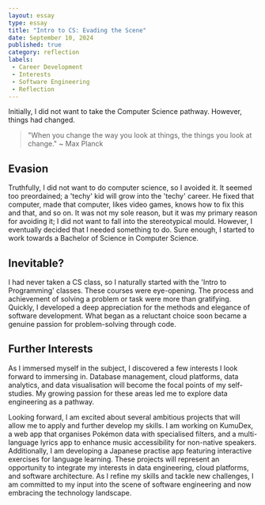 ```yaml
---
layout: essay
type: essay
title: "Intro to CS: Evading the Scene"
date: September 10, 2024
published: true
category: reflection
labels:
 - Career Development
 - Interests
 - Software Engineering
 - Reflection
---
```


 Initially, I did not want to take the Computer Science pathway. However, things had changed.

 > "When you change the way you look at things, the things you look at change." ~ Max Planck

## Evasion

 Truthfully, I did not want to do computer science, so I avoided it. It seemed too preordained; a 'techy' kid will grow into the 'techy' career. He fixed that computer, made that computer, likes video games, knows how to fix this and that, and so on. It was not my sole reason, but it was my primary reason for avoiding it; I did not want to fall into the stereotypical mould. However, I eventually decided that I needed something to do. Sure enough, I started to work towards a Bachelor of Science in Computer Science.

## Inevitable?

 I had never taken a CS class, so I naturally started with the 'Intro to Programming' classes. These courses were eye-opening. The process and achievement of solving a problem or task were more than gratifying. Quickly, I developed a deep appreciation for the methods and elegance of software development. What began as a reluctant choice soon became a genuine passion for problem-solving through code.

## Further Interests

 As I immersed myself in the subject, I discovered a few interests I look forward to immersing in. Database management, cloud platforms, data analytics, and data visualisation will become the focal points of my self-studies. My growing passion for these areas led me to explore data engineering as a pathway.

 Looking forward, I am excited about several ambitious projects that will allow me to apply and further develop my skills. I am working on KumuDex, a web app that organises Pokémon data with specialised filters, and a multi-language lyrics app to enhance music accessibility for non-native speakers. Additionally, I am developing a Japanese practise app featuring interactive exercises for language learning. These projects will represent an opportunity to integrate my interests in data engineering, cloud platforms, and software architecture. As I refine my skills and tackle new challenges, I am committed to my input into the scene of software engineering and now embracing the technology landscape.
